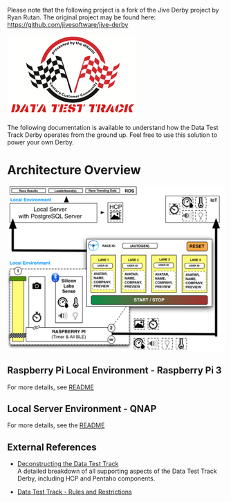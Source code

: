 Please note that the following project is a fork of the Jive Derby project by Ryan Rutan. The original project may be found here:
https://github.com/jivesoftware/jive-derby


![Jive Derby](./raspi/public/images/jive-derby-logo.png "Jive Derby")

The following documentation is available to understand how the Data Test Track Derby operates from the ground up.  Feel free to use this solution to power your own Derby.

# Architecture Overview
![Jive Derby Architecture Overview](./architecture-overview.png "Jive Derby Architecture Overview")

## Raspberry Pi Local Environment - Raspberry Pi 3

For more details, see [README](./raspi/README.md)

## Local Server Environment - QNAP

For more details, see the [README](./service/README.md)

## External References
* [Deconstructing the Data Test Track ](https://community.hitachivantara.com/s/article/Deconstructing-the-Data-Test-Track-Derby) <br/>
A detailed breakdown of all supporting aspects of the Data Test Track Derby, including HCP and Pentaho components.

* [Data Test Track - Rules and Restrictions](https://community.hitachivantara.com/s/article/Data-Test-Track-Derby-Rules/) <br/>
